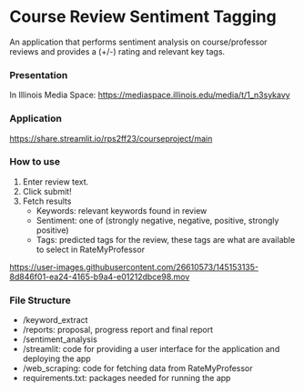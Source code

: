 # Course Review Sentiment Tagging

An application that performs sentiment analysis on course/professor reviews and provides a (+/-) rating and relevant key tags.

### Presentation

In Illinois Media Space: https://mediaspace.illinois.edu/media/t/1_n3sykavy

### Application 

https://share.streamlit.io/rps2ff23/courseproject/main

### How to use

1. Enter review text. 
2. Click submit!
3. Fetch results
    - Keywords: relevant keywords found in review
    - Sentiment: one of (strongly negative, negative, positive, strongly positive)
    - Tags: predicted tags for the review, these tags are what are available to select in RateMyProfessor

https://user-images.githubusercontent.com/26610573/145153135-8d846f01-ea24-4165-b9a4-e01212dbce98.mov

### File Structure

- /keyword_extract
- /reports: proposal, progress report and final report
- /sentiment_analysis
- /streamlit: code for providing a user interface for the application and deploying the app
- /web_scraping: code for fetching data from RateMyProfessor
- requirements.txt: packages needed for running the app
